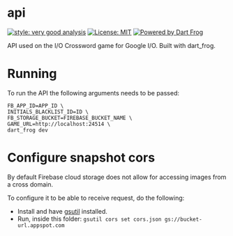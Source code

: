 # api

[![style: very good analysis][very_good_analysis_badge]][very_good_analysis_link]
[![License: MIT][license_badge]][license_link]
[![Powered by Dart Frog](https://img.shields.io/endpoint?url=https://tinyurl.com/dartfrog-badge)](https://dartfrog.vgv.dev)

API used on the I/O Crossword game for Google I/O.
Built with dart_frog.

# Running

To run the API the following arguments needs to be passed:

```
FB_APP_ID=APP_ID \
INITIALS_BLACKLIST_ID=ID \
FB_STORAGE_BUCKET=FIREBASE_BUCKET_NAME \
GAME_URL=http://localhost:24514 \
dart_frog dev
```

# Configure snapshot cors

By default Firebase cloud storage does not allow for accessing images from a cross domain.

To configure it to be able to receive request, do the following:

 - Install and have [gsutil](https://cloud.google.com/storage/docs/gsutil_install) installed.
 - Run, inside this folder: `gsutil cors set cors.json gs://bucket-url.appspot.com`

[license_badge]: https://img.shields.io/badge/license-MIT-blue.svg
[license_link]: https://opensource.org/licenses/MIT
[very_good_analysis_badge]: https://img.shields.io/badge/style-very_good_analysis-B22C89.svg
[very_good_analysis_link]: https://pub.dev/packages/very_good_analysis
